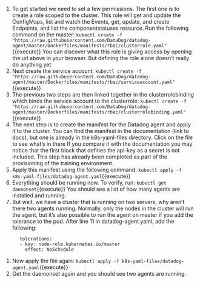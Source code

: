 1. To get started we need to set a few permissions. The first one is to create a role scoped to the cluster. This role will get and update the ConfigMaps, list and watch the Events, get, update, and create Endpoints, and list the componentstatuses resource. Run the following command on the master:
`kubectl create -f "https://raw.githubusercontent.com/DataDog/datadog-agent/master/Dockerfiles/manifests/rbac/clusterrole.yaml"`{{execute}}
You can discover what this role is giving access by opening the url above in your browser. But defining the role alone doesn’t really do anything yet
1. Next create the service account:
`kubectl create -f "https://raw.githubusercontent.com/DataDog/datadog-agent/master/Dockerfiles/manifests/rbac/serviceaccount.yaml"`{{execute}}
1. The previous two steps are then linked together in the clusterrolebinding which binds the service account to the clusterrole:
`kubectl create -f "https://raw.githubusercontent.com/DataDog/datadog-agent/master/Dockerfiles/manifests/rbac/clusterrolebinding.yaml"`{{execute}}
1. The next step is to create the manifest for the Datadog agent and apply it to the cluster. You can find the manifest in the documentation (link to docs), but one is already in the k8s-yaml-files directory. Click on the file to see what’s in there
If you compare it with the documentation you may notice that the first block that defines the api-key as a secret is not included. This step has already been completed as part of the provisioning of the training environment. 
1. Apply this manifest using the following command:
`kubectl apply -f k8s-yaml-files/datadog-agent.yaml`{{execute}}
1. Everything should be running now. To verify, run: 
`kubectl get daemonset`{{execute}}
You should see a list of how many agents are installed and running.
1. But wait, we have a cluster that is running on two servers, why aren’t there two agents running. Normally, only the nodes in the cluster will run the agent, but it’s also possible to run the agent on master if you add the tolerance to the pod. After line 11 in datadog-agent.yaml, add the following:
<pre><code>      tolerations:
      - key: node-role.kubernetes.io/master
        effect: NoSchedule</code></pre>
1. Now apply the file again:
`kubectl apply -f k8s-yaml-files/datadog-agent.yaml`{{execute}}
1. Get the daemonset again and you should see two agents are running.


